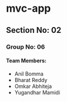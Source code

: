 # mvc-app

## Section No: 02  
### Group No: 06 
#### Team Members:
- Anil Bomma
- Bharat Reddy
- Omkar Abhiteja
- Yugandhar Mamidi

